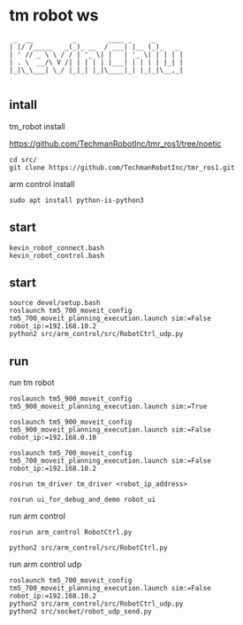 # tm robot ws

```
 _  __          _        ____ _     _       
| |/ /_____   _(_)_ __  / ___| |__ (_)_   _ 
| ' // _ \ \ / / | '_ \| |   | '_ \| | | | |
| . \  __/\ V /| | | | | |___| | | | | |_| |
|_|\_\___| \_/ |_|_| |_|\____|_| |_|_|\__,_|
                                            
```

## intall
tm_robot install

https://github.com/TechmanRobotInc/tmr_ros1/tree/noetic

    cd src/
    git clone https://github.com/TechmanRobotInc/tmr_ros1.git

arm control install

    sudo apt install python-is-python3

## start
    kevin_robot_connect.bash
    kevin_robot_control.bash

## start
    source devel/setup.bash
    roslaunch tm5_700_moveit_config tm5_700_moveit_planning_execution.launch sim:=False robot_ip:=192.168.10.2
    python2 src/arm_control/src/RobotCtrl_udp.py
    
## run

run tm robot

    roslaunch tm5_900_moveit_config tm5_900_moveit_planning_execution.launch sim:=True

    roslaunch tm5_900_moveit_config tm5_900_moveit_planning_execution.launch sim:=False robot_ip:=192.168.0.10

    roslaunch tm5_700_moveit_config tm5_700_moveit_planning_execution.launch sim:=False robot_ip:=192.168.10.2

    rosrun tm_driver tm_driver <robot_ip_address>

    rosrun ui_for_debug_and_demo robot_ui

run arm control

    rosrun arm_control RobotCtrl.py

    python2 src/arm_control/src/RobotCtrl.py

run arm control udp

    roslaunch tm5_700_moveit_config tm5_700_moveit_planning_execution.launch sim:=False robot_ip:=192.168.10.2
    python2 src/arm_control/src/RobotCtrl_udp.py
    python2 src/socket/robot_udp_send.py